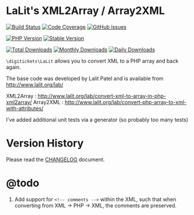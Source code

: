 # LaLit's XML2Array / Array2XML

[![Build Status](https://img.shields.io/travis/digitickets/lalit.svg?style=for-the-badge&logo=travis)](https://travis-ci.org/digitickets/lalit)
[![Code Coverage](https://img.shields.io/scrutinizer/coverage/g/digitickets/lalit.svg?style=for-the-badge&logo=scrutinizer)](https://scrutinizer-ci.com/g/digitickets/lalit/)
[![GitHub issues](https://img.shields.io/github/issues/digitickets/lalit.svg?style=for-the-badge&logo=github)](https://github.com/digitickets/lalit/issues)

[![PHP Version](https://img.shields.io/packagist/php-v/digitickets/lalit.svg?style=for-the-badge)](https://github.com/digitickets/lalit)
[![Stable Version](https://img.shields.io/packagist/v/digitickets/lalit.svg?style=for-the-badge&label=Latest)](https://packagist.org/packages/digitickets/lalit)

[![Total Downloads](https://img.shields.io/packagist/dt/digitickets/lalit.svg?style=for-the-badge&label=Total+downloads)](https://packagist.org/packages/digitickets/lalit)
[![Monthly Downloads](https://img.shields.io/packagist/dm/digitickets/lalit.svg?style=for-the-badge&label=Monthly+downloads)](https://packagist.org/packages/digitickets/lalit)
[![Daily Downloads](https://img.shields.io/packagist/dd/digitickets/lalit.svg?style=for-the-badge&label=Daily+downloads)](https://packagist.org/packages/digitickets/lalit)

`\digitickets\LaLit` allows you to convert XML to a PHP array and back again.

The base code was developed by Lalit Patel and is available from http://www.lalit.org/lab/

XML2Array : http://www.lalit.org/lab/convert-xml-to-array-in-php-xml2array/
Array2XML : http://www.lalit.org/lab/convert-php-array-to-xml-with-attributes/

I've added additional unit tests via a generator (so probably too many tests)

# Version History

Please read the [CHANGELOG](CHANGELOG.md) document.

# @todo

1. Add support for `<!-- comments -->` within the XML, such that when converting from XML -> PHP -> XML, the comments are preserved.
